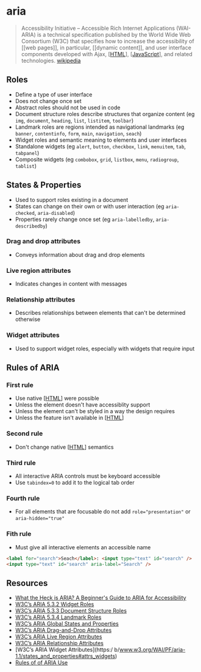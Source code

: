 # aria

> Accessibility Initiative – Accessible Rich Internet Applications (WAI-ARIA) is a technical specification published by the World Wide Web Consortium (W3C) that specifies how to increase the accessibility of [[web pages]], in particular, [[dynamic content]], and user interface components developed with Ajax, [[HTML]], [[JavaScript]], and related technologies. [wikipedia][1]

## Roles

- Define a type of user interface
- Does not change once set
- Abstract roles should not be used in code
- Document structure roles describe structures that organize content (eg `img`, `document`, `heading`, `list`, `listitem`, `toolbar`)
- Landmark roles are regions intended as navigational landmarks (eg `banner`, `contentinfo`, `form`, `main`, `navigation`, `seach`)
- Widget roles and semantic meaning to elements and user interfaces
- Standalone widgets (eg `alert`, `button`, `checkbox`, `link`, `menuitem`, `tab`, `tabpanel`)
- Composite widgets (eg `combobox`, `grid`, `listbox`, `menu`, `radiogroup`, `tablist`)

## States & Properties

- Used to support roles existing in a document
- States can change on their own or with user interaction (eg `aria-checked`, `aria-disabled`)
- Properties rarely change once set (eg `aria-labelledby`, `aria-describedby`)

### Drag and drop attributes

- Conveys information about drag and drop elements

### Live region attributes

- Indicates changes in content with messages

### Relationship attributes

- Describes relationships between elements that can't be determined otherwise

### Widget attributes

- Used to support widget roles, especially with widgets that require input

## Rules of ARIA

### First rule

- Use native [[HTML]] were possible
- Unless the element doesn't have accessiblity support
- Unless the element can't be styled in a way the design requires
- Unless the feature isn't available in [[HTML]]

### Second rule

- Don't change native [[HTML]] semantics

### Third rule

- All interactive ARIA controls must be keyboard accessible
- Use `tabindex=0` to add it to the logical tab order

### Fourth rule

- For all elements that are focusable do not add `role="presentation"` or `aria-hidden="true"`

### Fith rule

- Must give all interactive elements an accessible name

```html
<label for="search">Seach</label>: <input type="text" id="search" />
<input type="text" id="search" aria-label="Search" />
```

## Resources

- [What the Heck is ARIA? A Beginner's Guide to ARIA for Accessibility](https://www.lullabot.com/articles/what-heck-aria-beginners-guide-aria-accessibility)
- [W3C’s ARIA 5.3.2 Widget Roles](https://www.w3.org/WAI/PF/aria-1.1/roles#widget_roles)
- [W3C’s ARIA 5.3.3 Document Structure Roles](https://www.w3.org/WAI/PF/aria-1.1/roles#document_structure_roles)
- [W3C’s ARIA 5.3.4 Landmark Roles](https://www.w3.org/WAI/PF/aria-1.1/roles#landmark_roles)
- [W3C’s ARIA Global States and Properties](https://www.w3.org/WAI/PF/aria-1.1/states_and_properties#global_states)
- [W3C’s ARIA Drag-and-Drop Attributes](https://www.w3.org/WAI/PF/aria-1.1/states_and_properties#attrs_dragdrop)
- [W3C’s ARIA Live Region Attributes](https://www.w3.org/WAI/PF/aria-1.1/states_and_properties#attrs_liveregions)
- [W3C’s ARIA Relationship Attributes](https://www.w3.org/WAI/PF/aria-1.1/states_and_properties#attrs_relationships)
- [W3C’s ARIA Widget Attributes](https:/ b/www.w3.org/WAI/PF/aria-1.1/states_and_properties#attrs_widgets)
- [Rules of of ARIA Use](https://www.w3.org/TR/using-aria/#NOTES)

[1]: https://en.wikipedia.org/wiki/WAI-ARIA

[//begin]: # "Autogenerated link references for markdown compatibility"
[HTML]: html "HTML"
[JavaScript]: javascript "Javascript"
[//end]: # "Autogenerated link references"
